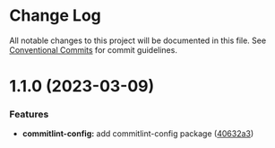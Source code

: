# Change Log

All notable changes to this project will be documented in this file.
See [Conventional Commits](https://conventionalcommits.org) for commit guidelines.

# 1.1.0 (2023-03-09)

### Features

- **commitlint-config:** add commitlint-config package ([40632a3](https://github.com/marcdonald/js-config/commit/40632a3ca24a919251fcb6e96990cb72659f581d))
